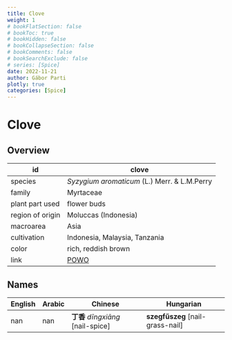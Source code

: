 ```yaml
---
title: Clove
weight: 1
# bookFlatSection: false
# bookToc: true
# bookHidden: false
# bookCollapseSection: false
# bookComments: false
# bookSearchExclude: false
# series: [Spice]
date: 2022-11-21
author: Gábor Parti
plotly: true
categories: [Spice]
---
```


# Clove

## Overview

|       id       |                       clove                       |
|----------------|---------------------------------------------------|
|     species    |   *Syzygium aromaticum* (L.) Merr. \& L.M.Perry   |
|     family     |                     Myrtaceae                     |
| plant part used|                    flower buds                    |
|region of origin|                Moluccas (Indonesia)               |
|    macroarea   |                        Asia                       |
|   cultivation  |           Indonesia, Malaysia, Tanzania           |
|      color     |                rich, reddish brown                |
|      link      |[POWO](https://powo.science.kew.org/taxon/601421-1)|

 ## Names
|English|Arabic|            Chinese            |            Hungarian           |
|-------|------|-------------------------------|--------------------------------|
|  nan  |  nan |**丁香** *dīngxiāng* [nail-spice]|**szegfűszeg** [nail-grass-nail]|